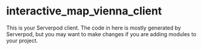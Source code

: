 # interactive_map_vienna_client

This is your Serverpod client. The code in here is mostly generated by
Serverpod, but you may want to make changes if you are adding modules to your
project.

